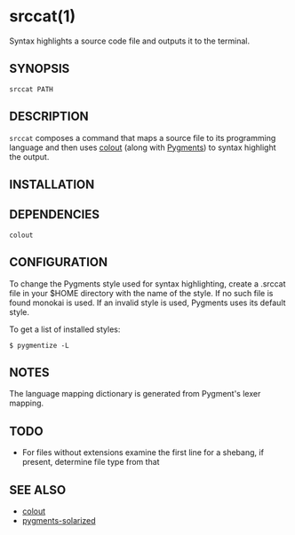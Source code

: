 # srccat(1)

Syntax highlights a source code file and outputs it to the terminal.

## SYNOPSIS

    srccat PATH

## DESCRIPTION

`srccat` composes a command that maps a source file to its programming language and then uses 
[colout](https://github.com/nojhan/colout) (along with [Pygments](http://pygments.org/)) to syntax highlight the
output.

## INSTALLATION


## DEPENDENCIES

`colout`

## CONFIGURATION

To change the Pygments style used for syntax highlighting, create a .srccat file in your $HOME directory with the
name of the style. If no such file is found monokai is used. If an invalid style is used, Pygments uses its default
style.

To get a list of installed styles:

    $ pygmentize -L

## NOTES

The language mapping dictionary is generated from Pygment's lexer mapping.

## TODO

* For files without extensions examine the first line for a shebang, if present, determine file type from that
## SEE ALSO

* [colout](https://github.com/nojhan/colout)
* [pygments-solarized](https://github.com/cfeduke/pygments-solarized)
